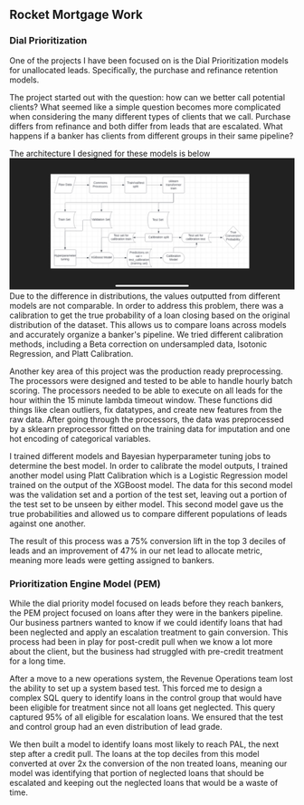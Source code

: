 ## Rocket Mortgage Work

### Dial Prioritization

One of the projects I have been focused on is the Dial Prioritization models for unallocated leads.  Specifically, the purchase and refinance retention models.

The project started out with the question: how can we better call potential clients?  What seemed like a simple question becomes more complicated when considering the many different types of clients that we call.  Purchase differs from refinance and both differ from leads that are escalated.  What happens if a banker has clients from different groups in their same pipeline?

The architecture I designed for these models is below
![arch](./dp_architecture.JPG)
Due to the difference in distributions, the values outputted from different models are not comparable.  In order to address this problem, there was a calibration to get the true probability of a loan closing based on the original distribution of the dataset.  This allows us to compare loans across models and accurately organize a banker's pipeline.  We tried different calibration methods, including a Beta correction on undersampled data, Isotonic Regression, and Platt Calibration.

Another key area of this project was the production ready preprocessing.  The processors were designed and tested to be able to handle hourly batch scoring.  The processors needed to be able to execute on all leads for the hour within the 15 minute lambda timeout window.  These functions did things like clean outliers, fix datatypes, and create new features from the raw data.  After going through the processors, the data was preprocessed by a sklearn preprocessor fitted on the training data for imputation and one hot encoding of categorical variables.

I trained different models and Bayesian hyperparameter tuning jobs to determine the best model.  In order to calibrate the model outputs, I trained another model using Platt Calibration which is a Logistic Regression model trained on the output of the XGBoost model. The data for this second model was the validation set and a portion of the test set, leaving out a portion of the test set to be unseen by either model.  This second model gave us the true probabilities and allowed us to compare different populations of leads against one another.

The result of this process was a 75% conversion lift in the top 3 deciles of leads and an improvement of 47% in our net lead to allocate metric, meaning more leads were getting assigned to bankers.

### Prioritization Engine Model (PEM)

While the dial priority model focused on leads before they reach bankers, the PEM project focused on loans after they were in the bankers pipeline.  Our business partners wanted to know if we could identify loans that had been neglected and apply an escalation treatment to gain conversion.  This process had been in play for post-credit pull when we know a lot more about the client, but the business had struggled with pre-credit treatment for a long time.

After a move to a new operations system, the Revenue Operations team lost the ability to set up a system based test.  This forced me to design a complex SQL query to identify loans in the control group that would have been eligible for treatment since not all loans get neglected.  This query captured 95% of all eligible for escalation loans.  We ensured that the test and control group had an even distribution of lead grade.

We then built a model to identify loans most likely to reach PAL, the next step after a credit pull.  The loans at the top deciles from this model converted at over 2x the conversion of the non treated loans, meaning our model was identifying that portion of neglected loans that should be escalated and keeping out the neglected loans that would be a waste of time.
